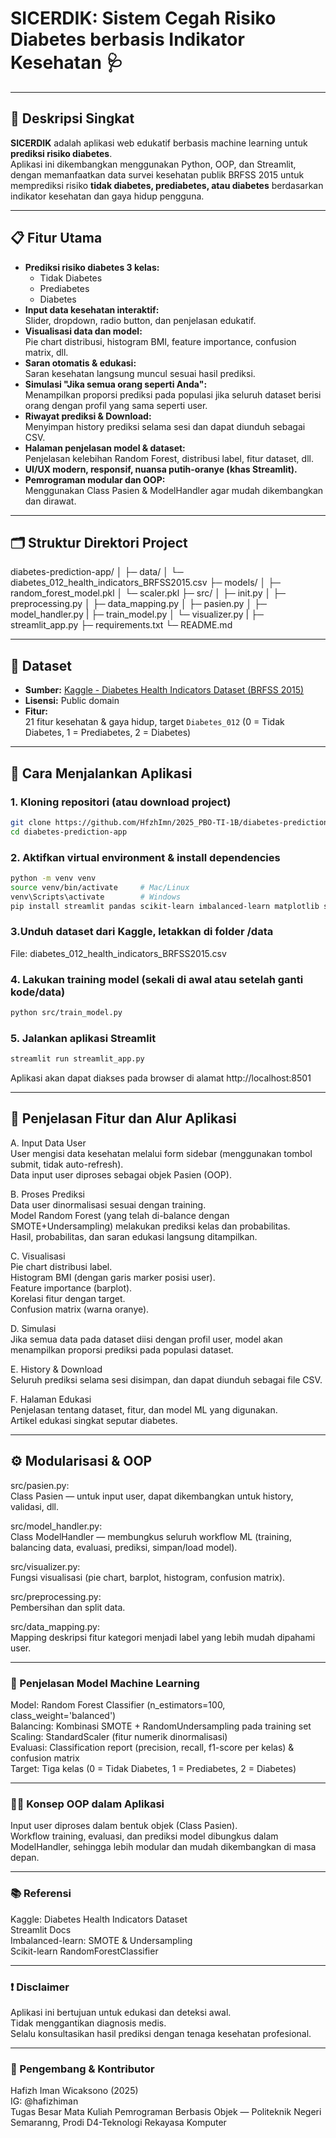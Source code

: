 # SICERDIK: Sistem Cegah Risiko Diabetes berbasis Indikator Kesehatan 🩺

---

## 📑 Deskripsi Singkat

**SICERDIK** adalah aplikasi web edukatif berbasis machine learning untuk **prediksi risiko diabetes**.  
Aplikasi ini dikembangkan menggunakan Python, OOP, dan Streamlit, dengan memanfaatkan data survei kesehatan publik BRFSS 2015 untuk memprediksi risiko **tidak diabetes, prediabetes, atau diabetes** berdasarkan indikator kesehatan dan gaya hidup pengguna.

---

## 📋 Fitur Utama

- **Prediksi risiko diabetes 3 kelas:**
  - Tidak Diabetes
  - Prediabetes
  - Diabetes
- **Input data kesehatan interaktif:**  
  Slider, dropdown, radio button, dan penjelasan edukatif.
- **Visualisasi data dan model:**  
  Pie chart distribusi, histogram BMI, feature importance, confusion matrix, dll.
- **Saran otomatis & edukasi:**  
  Saran kesehatan langsung muncul sesuai hasil prediksi.
- **Simulasi "Jika semua orang seperti Anda":**  
  Menampilkan proporsi prediksi pada populasi jika seluruh dataset berisi orang dengan profil yang sama seperti user.
- **Riwayat prediksi & Download:**  
  Menyimpan history prediksi selama sesi dan dapat diunduh sebagai CSV.
- **Halaman penjelasan model & dataset:**  
  Penjelasan kelebihan Random Forest, distribusi label, fitur dataset, dll.
- **UI/UX modern, responsif, nuansa putih-oranye (khas Streamlit).**
- **Pemrograman modular dan OOP:**  
  Menggunakan Class Pasien & ModelHandler agar mudah dikembangkan dan dirawat.

---

## 🗂️ Struktur Direktori Project

diabetes-prediction-app/
│
├─ data/
│ └─ diabetes_012_health_indicators_BRFSS2015.csv
├─ models/
│ ├─ random_forest_model.pkl
│ └─ scaler.pkl
├─ src/
│ ├─ init.py
│ ├─ preprocessing.py
│ ├─ data_mapping.py
│ ├─ pasien.py
│ ├─ model_handler.py
| ├─ train_model.py
│ └─ visualizer.py
|
├─ streamlit_app.py
├─ requirements.txt
└─ README.md

---

## 🔗 Dataset

- **Sumber:** [Kaggle - Diabetes Health Indicators Dataset (BRFSS 2015)](https://www.kaggle.com/datasets/alexteboul/diabetes-health-indicators-dataset)
- **Lisensi:** Public domain
- **Fitur:**  
  21 fitur kesehatan & gaya hidup, target `Diabetes_012` (0 = Tidak Diabetes, 1 = Prediabetes, 2 = Diabetes)

---

## 🚀 Cara Menjalankan Aplikasi

### 1. **Kloning repositori (atau download project)**

```bash
git clone https://github.com/HfzhImn/2025_PBO-TI-1B/diabetes-prediction-app.git
cd diabetes-prediction-app
```

### 2. **Aktifkan virtual environment & install dependencies**

```bash
python -m venv venv
source venv/bin/activate     # Mac/Linux
venv\Scripts\activate        # Windows
pip install streamlit pandas scikit-learn imbalanced-learn matplotlib seaborn
```

### 3.**Unduh dataset dari Kaggle, letakkan di folder /data**

File: diabetes_012_health_indicators_BRFSS2015.csv

### 4. **Lakukan training model (sekali di awal atau setelah ganti kode/data)**

```bash
python src/train_model.py
```

### 5. **Jalankan aplikasi Streamlit**

```bash
streamlit run streamlit_app.py
```

Aplikasi akan dapat diakses pada browser di alamat http://localhost:8501

---

## 🧩 Penjelasan Fitur dan Alur Aplikasi

A. Input Data User  
User mengisi data kesehatan melalui form sidebar (menggunakan tombol submit, tidak auto-refresh).  
Data input user diproses sebagai objek Pasien (OOP).

B. Proses Prediksi  
Data user dinormalisasi sesuai dengan training.  
Model Random Forest (yang telah di-balance dengan SMOTE+Undersampling) melakukan prediksi kelas dan probabilitas.  
Hasil, probabilitas, dan saran edukasi langsung ditampilkan.

C. Visualisasi  
Pie chart distribusi label.  
Histogram BMI (dengan garis marker posisi user).  
Feature importance (barplot).  
Korelasi fitur dengan target.  
Confusion matrix (warna oranye).

D. Simulasi  
Jika semua data pada dataset diisi dengan profil user, model akan menampilkan proporsi prediksi pada populasi dataset.

E. History & Download  
Seluruh prediksi selama sesi disimpan, dan dapat diunduh sebagai file CSV.

F. Halaman Edukasi  
Penjelasan tentang dataset, fitur, dan model ML yang digunakan.  
Artikel edukasi singkat seputar diabetes.

---

## ⚙️ Modularisasi & OOP

src/pasien.py:  
Class Pasien — untuk input user, dapat dikembangkan untuk history, validasi, dll.

src/model_handler.py:  
Class ModelHandler — membungkus seluruh workflow ML (training, balancing data, evaluasi, prediksi, simpan/load model).

src/visualizer.py:  
Fungsi visualisasi (pie chart, barplot, histogram, confusion matrix).

src/preprocessing.py:  
Pembersihan dan split data.

src/data_mapping.py:  
Mapping deskripsi fitur kategori menjadi label yang lebih mudah dipahami user.

---

### 🔬 Penjelasan Model Machine Learning

Model: Random Forest Classifier (n_estimators=100, class_weight='balanced')  
Balancing: Kombinasi SMOTE + RandomUndersampling pada training set  
Scaling: StandardScaler (fitur numerik dinormalisasi)  
Evaluasi: Classification report (precision, recall, f1-score per kelas) & confusion matrix  
Target: Tiga kelas (0 = Tidak Diabetes, 1 = Prediabetes, 2 = Diabetes)

---

### 👨‍💻 Konsep OOP dalam Aplikasi

Input user diproses dalam bentuk objek (Class Pasien).  
Workflow training, evaluasi, dan prediksi model dibungkus dalam ModelHandler, sehingga lebih modular dan mudah dikembangkan di masa depan.

---

### 📚 Referensi

Kaggle: Diabetes Health Indicators Dataset  
Streamlit Docs  
Imbalanced-learn: SMOTE & Undersampling  
Scikit-learn RandomForestClassifier

---

### ❗ Disclaimer

Aplikasi ini bertujuan untuk edukasi dan deteksi awal.  
Tidak menggantikan diagnosis medis.  
Selalu konsultasikan hasil prediksi dengan tenaga kesehatan profesional.

---

### 🙋 Pengembang & Kontributor

Hafizh Iman Wicaksono (2025)  
IG: @hafizhiman  
Tugas Besar Mata Kuliah Pemrograman Berbasis Objek — Politeknik Negeri Semaranng, Prodi D4-Teknologi Rekayasa Komputer
